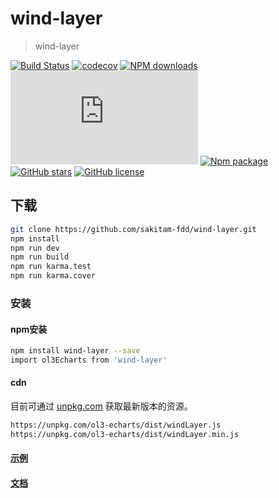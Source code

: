 # wind-layer

> wind-layer

[![Build Status](https://travis-ci.org/sakitam-fdd/wind-layer.svg?branch=master)](https://www.travis-ci.org/sakitam-fdd/wind-layer)
[![codecov](https://codecov.io/gh/sakitam-fdd/wind-layer/branch/master/graph/badge.svg)](https://codecov.io/gh/sakitam-fdd/wind-layer)
[![NPM downloads](https://img.shields.io/npm/dm/wind-layer.svg)](https://npmjs.org/package/wind-layer)
![JS gzip size](http://img.badgesize.io/https://unpkg.com/wind-layer/dist/windLayer.js?compression=gzip&label=gzip%20size:%20JS)
[![Npm package](https://img.shields.io/npm/v/wind-layer.svg)](https://www.npmjs.org/package/wind-layer)
[![GitHub stars](https://img.shields.io/github/stars/sakitam-fdd/wind-layer.svg)](https://github.com/sakitam-fdd/wind-layer/stargazers)
[![GitHub license](https://img.shields.io/badge/license-MIT-blue.svg)](https://raw.githubusercontent.com/sakitam-fdd/wind-layer/master/LICENSE)

## 下载


```bash
git clone https://github.com/sakitam-fdd/wind-layer.git
npm install
npm run dev
npm run build
npm run karma.test
npm run karma.cover
```

### 安装

#### npm安装

```bash
npm install wind-layer --save
import ol3Echarts from 'wind-layer'
```

#### cdn

目前可通过 [unpkg.com](https://unpkg.com/wind-layer/dist/windLayer.js) 获取最新版本的资源。

```bash
https://unpkg.com/ol3-echarts/dist/windLayer.js
https://unpkg.com/ol3-echarts/dist/windLayer.min.js
```

#### [示例](//sakitam-fdd.github.io/wind-layer/)
#### [文档](//sakitam-fdd.github.io/wind-layer/docs/)


